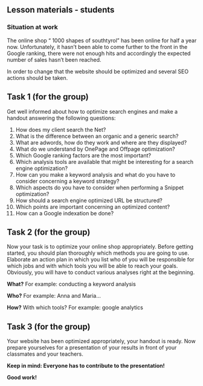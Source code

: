 ## Lesson materials - students

### Situation at work

The online shop “ 1000 shapes of southtyrol” has been online for half a year now. Unfortunately, it hasn’t been able to come further to the front in the Google ranking, there were not enough hits and accordingly the expected number of sales hasn’t been reached.

In order to change that the website should be optimized and several SEO actions should be taken.

## Task 1 \(for the group\)

Get well informed about how to optimize search engines and make a handout answering the following questions:

1. How does my client search the Net?
2. What is the difference between an organic and a generic search?
3. What are adwords, how do they work and where are they displayed?
4. What do we understand by OnePage and Offpage optimization?
5. Which Google ranking factors are the most important?
6. Which analysis tools are available that might be interesting for a search engine optimization?
7. How can you make a keyword analysis and what do you have to consider concerning a keyword strategy?
8. Which aspects do you have to consider when performing a Snippet optimization?
9. How should a search engine optimized URL be structured?
10. Which points are important concerning an optimized  content?
11. How can a Google indexation be done?

## Task 2 \(for the group\)

Now your task is to optimize your online shop appropriately. Before getting started, you should plan thoroughly which methods you are going to use. Elaborate an action plan in which you list who of you will be responsible for which jobs and with which tools you will be able to reach your goals. Obviously, you will have to conduct various analyses right at the beginning.

**What?**    For example: conducting a keyword analysis

**Who?**    For example: Anna and Maria…

**How?**    With which tools?  For example: google analytics

## Task 3 \(for the group\)

Your website has been optimized appropriately, your handout is ready. Now prepare yourselves for a presentation of your results in front of your classmates and your teachers.

**Keep in mind: Everyone has to contribute to the presentation!**

**Good work!**



